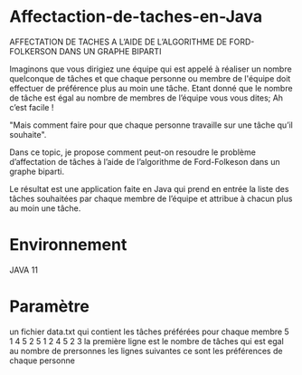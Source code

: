 # Affectaction-de-taches-en-Java
AFFECTATION DE TACHES A L’AIDE DE L’ALGORITHME DE FORD-FOLKERSON DANS UN GRAPHE BIPARTI

Imaginons que vous dirigiez une équipe qui est appelé à réaliser un nombre quelconque de tâches et que chaque personne ou membre de l'équipe doit effectuer de préférence plus au moin une tâche.
Etant donné que le nombre de tâche est égal au nombre de membres de l’équipe vous vous dites; Ah c’est facile !

"Mais comment faire pour que chaque personne travaille sur une tâche qu’il souhaite".

Dans ce topic, je propose comment peut-on resoudre le problème d’affectation de tâches à l’aide de l’algorithme de Ford-Folkeson dans un graphe biparti.

Le résultat est une application faite en Java qui prend en entrée la liste des tâches souhaitées par chaque membre de l’équipe et attribue à chacun plus au moin une tâche.

# Environnement
JAVA 11

# Paramètre

un fichier data.txt qui contient les tâches préférées pour chaque membre
5
1 4 5
2 5 1
2
4 5
2 3
la première ligne est le nombre de tâches qui est egal au nombre de prersonnes
les lignes suivantes ce sont les préférences de chaque personne

